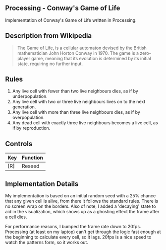 ## Processing - Conway's Game of Life
Implementation of Conway's Game of Life written in Processing.

## Description from Wikipedia
>The Game of Life, is a cellular automaton devised by the British mathematician John Horton Conway in 1970. The game is a zero-player game, meaning that its evolution is determined by its initial state, requiring no further input.

## Rules
1. Any live cell with fewer than two live neighbours dies, as if by underpopulation.
2. Any live cell with two or three live neighbours lives on to the next generation.
3. Any live cell with more than three live neighbours dies, as if by overpopulation.
4. Any dead cell with exactly three live neighbours becomes a live cell, as if by reproduction.

## Controls
Key | Function
--- | ---
[R] | Reseed

## Implementation Details
My implementation is based on an initial random seed with a 25% chance that any given cell is alive, from there it follows the standard rules. There is no screen wrap on the borders. Also of note, I added a 'decaying' state to aid in the visualization, which shows up as a ghosting effect the frame after a cell dies.

For performance reasons, I bumped the frame rate down to 20fps. Processing (at least on my laptop) can't get through the logic fast enough at the beginning to calculate every cell, so it lags. 20fps is a nice speed to watch the patterns form, so it works out.
